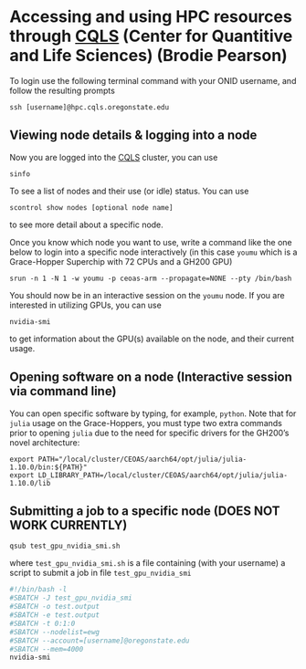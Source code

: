 # Accessing and using HPC resources through [CQLS](https://shell.cqls.oregonstate.edu/) (Center for Quantitive and Life Sciences) (Brodie Pearson)

To login use the following terminal command with your ONID username, and follow the resulting prompts

```console
ssh [username]@hpc.cqls.oregonstate.edu
```

## Viewing node details & logging into a node

Now you are logged into the [CQLS](https://shell.cqls.oregonstate.edu/) cluster, you can use

```console
sinfo
``` 

To see a list of nodes and their use (or idle) status. You can use 

```console
scontrol show nodes [optional node name]
```

to see more detail about a specific node.

Once you know which node you want to use, write a command like the one below to login into a specific node interactively (in this case ``youmu`` which is a Grace-Hopper Superchip with 72 CPUs and a GH200 GPU)

```console
srun -n 1 -N 1 -w youmu -p ceoas-arm --propagate=NONE --pty /bin/bash
```

You should now be in an interactive session on the ``youmu`` node. If you are interested in utilizing GPUs, you can use 

```console
nvidia-smi
```

to get information about the GPU(s) available on the node, and their current usage. 

## Opening software on a node (Interactive session via command line)
You can open specific software by typing, for example, ``python``. Note that for ``julia`` usage on the Grace-Hoppers, you must type two extra commands prior to opening ``julia`` due to the need for specific drivers for the GH200’s novel architecture:

```console
export PATH="/local/cluster/CEOAS/aarch64/opt/julia/julia-1.10.0/bin:${PATH}"
export LD_LIBRARY_PATH=/local/cluster/CEOAS/aarch64/opt/julia/julia-1.10.0/lib
```


## Submitting a job to a specific node (DOES NOT WORK CURRENTLY)

```console
qsub test_gpu_nvidia_smi.sh
```

where ``test_gpu_nvidia_smi.sh`` is a file containing (with your username) a script to submit a job in file ``test_gpu_nvidia_smi``

```bash
#!/bin/bash -l
#SBATCH -J test_gpu_nvidia_smi
#SBATCH -o test.output
#SBATCH -e test.output
#SBATCH -t 0:1:0
#SBATCH --nodelist=ewg
#SBATCH --account=[username]@oregonstate.edu
#SBATCH --mem=4000
nvidia-smi
```



